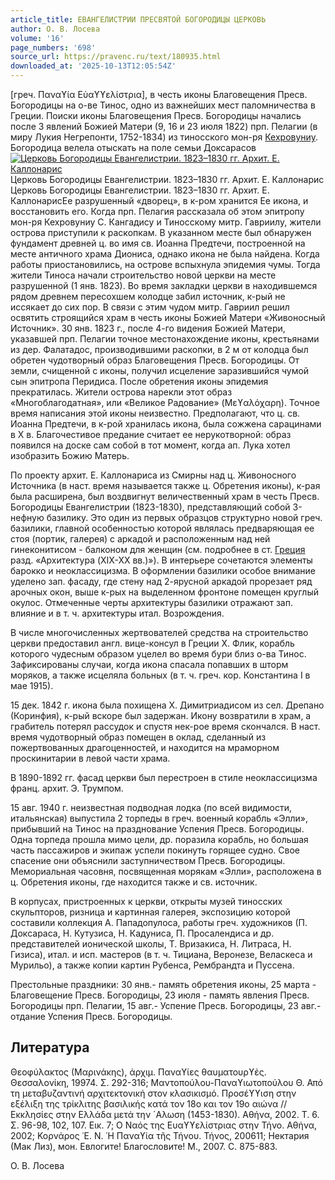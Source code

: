 ```yaml
---
article_title: ЕВАНГЕЛИСТРИИ ПРЕСВЯТОЙ БОГОРОДИЦЫ ЦЕРКОВЬ
author: О. В. Лосева
volume: '16'
page_numbers: '698'
source_url: https://pravenc.ru/text/180935.html
downloaded_at: '2025-10-13T12:05:54Z'
---
```


[греч. Παναϒία Εὐαϒϒελίστρια], в честь иконы Благовещения Пресв. Богородицы на о-ве Тинос, одно из важнейших мест паломничества в Греции. Поиски иконы Благовещения Пресв. Богородицы начались после 3 явлений Божией Матери (9, 16 и 23 июля 1822) прп. Пелагии (в миру Лукия Негрепонти, 1752-1834) из тиносского мон-ря [Кехровуниу](https://pravenc.ru/text/Кехровуниу.html). Богородица велела отыскать на поле семьи Доксарасов[![Церковь Богородицы Евангелистрии. 1823–1830 гг. Архит. Е. Каллонарис](https://pravenc.ru/data/520/485/1234/i200.jpg "Кликните для увеличения картинки")](https://pravenc.ru/data/520/485/1234/i400.jpg)Церковь Богородицы Евангелистрии. 1823–1830 гг. Архит. Е. Каллонарис  
Церковь Богородицы Евангелистрии. 1823–1830 гг. Архит. Е. КаллонарисЕе разрушенный «дворец», в к-ром хранится Ее икона, и восстановить его. Когда прп. Пелагия рассказала об этом эпитропу мон-ря Кехровуниу С. Кангадису и Тиносскому митр. Гавриилу, жители острова приступили к раскопкам. В указанном месте был обнаружен фундамент древней ц. во имя св. Иоанна Предтечи, построенной на месте античного храма Диониса, однако икона не была найдена. Когда работы приостановились, на острове вспыхнула эпидемия чумы. Тогда жители Тиноса начали строительство новой церкви на месте разрушенной (1 янв. 1823). Во время закладки церкви в находившемся рядом древнем пересохшем колодце забил источник, к-рый не иссякает до сих пор. В связи с этим чудом митр. Гавриил решил освятить строящийся храм в честь иконы Божией Матери «Живоносный Источник». 30 янв. 1823 г., после 4-го видения Божией Матери, указавшей прп. Пелагии точное местонахождение иконы, крестьянами из дер. Фалатадос, производившими раскопки, в 2 м от колодца был обретен чудотворный образ Благовещения Пресв. Богородицы. От земли, счищенной с иконы, получил исцеление заразившийся чумой сын эпитропа Перидиса. После обретения иконы эпидемия прекратилась. Жители острова нарекли этот образ «Многоблагодатная», или «Великое Радование» (Μεϒαλόχαρη). Точное время написания этой иконы неизвестно. Предполагают, что ц. св. Иоанна Предтечи, в к-рой хранилась икона, была сожжена сарацинами в Х в. Благочестивое предание считает ее нерукотворной: образ появился на доске сам собой в тот момент, когда ап. Лука хотел изобразить Божию Матерь.

По проекту архит. Е. Каллонариса из Смирны над ц. Живоносного Источника (в наст. время называется также ц. Обретения иконы), к-рая была расширена, был воздвигнут величественный храм в честь Пресв. Богородицы Евангелистрии (1823-1830), представляющий собой 3-нефную базилику. Это один из первых образцов структурно новой греч. базилики, главной особенностью которой являлась предваряющая ее стоя (портик, галерея) с аркадой и расположенным над ней гинеконитисом - балконом для женщин (см. подробнее в ст. [Греция](https://pravenc.ru/text/Греция.html) разд. «Архитектура (XIX-XX вв.)»). В интерьере сочетаются элементы барокко и неоклассицизма. В оформлении базилики особое внимание уделено зап. фасаду, где стену над 2-ярусной аркадой прорезает ряд арочных окон, выше к-рых на выделенном фронтоне помещен круглый окулос. Отмеченные черты архитектуры базилики отражают зап. влияние и в т. ч. архитектуры итал. Возрождения.

В числе многочисленных жертвователей средства на строительство церкви предоставил англ. вице-консул в Греции Х. Флик, корабль которого чудесным образом уцелел во время бури близ о-ва Тинос. Зафиксированы случаи, когда икона спасала попавших в шторм моряков, а также исцеляла больных (в т. ч. греч. кор. Константина I в мае 1915).

15 дек. 1842 г. икона была похищена Х. Димитриадисом из сел. Дрепано (Коринфия), к-рый вскоре был задержан. Икону возвратили в храм, а грабитель потерял рассудок и спустя нек-рое время скончался. В наст. время чудотворный образ помещен в оклад, сделанный из пожертвованных драгоценностей, и находится на мраморном проскинитарии в левой части храма.

В 1890-1892 гг. фасад церкви был перестроен в стиле неоклассицизма франц. архит. Э. Трумпом.

15 авг. 1940 г. неизвестная подводная лодка (по всей видимости, итальянская) выпустила 2 торпеды в греч. военный корабль «Элли», прибывший на Тинос на празднование Успения Пресв. Богородицы. Одна торпеда прошла мимо цели, др. поразила корабль, но большая часть пассажиров и экипаж успели покинуть горящее судно. Свое спасение они объяснили заступничеством Пресв. Богородицы. Мемориальная часовня, посвященная морякам «Элли», расположена в ц. Обретения иконы, где находится также и св. источник.

В корпусах, пристроенных к церкви, открыты музей тиносских скульпторов, ризница и картинная галерея, экспозицию которой составили коллекция А. Пападопулоса, работы греч. художников (П. Доксараса, Н. Кутузиса, Н. Кадуниса, П. Просалендиса и др. представителей ионической школы, Т. Вризакиса, Н. Литраса, Н. Гизиса), итал. и исп. мастеров (в т. ч. Тициана, Веронезе, Веласкеса и Мурильо), а также копии картин Рубенса, Рембрандта и Пуссена.

Престольные праздники: 30 янв.- память обретения иконы, 25 марта - Благовещение Пресв. Богородицы, 23 июля - память явления Пресв. Богородицы прп. Пелагии, 15 авг.- Успение Пресв. Богородицы, 23 авг.- отдание Успения Пресв. Богородицы.

## Литература

Θεοφύλακτος (Μαρινάκης), ἀρχιμ. Παναϒίες θαυματουρϒές. Θεσσαλονίκη, 19974. Σ. 292-316; Μαντοπούλου-Παναϒιωτοπούλου Θ. Από τη μεταβυζαντινή αρχιτεκτονική στον κλασικισμό. Προσέϒϒιση στην εξέλιξη της τρίκλιτης βασιλικής κατά τον 18ο και τον 19ο αιώνα // Εκκλησίες στην Ελλάδα μετά την ´Αλωση (1453-1830). Αθήνα, 2002. Τ. 6. Σ. 96-98, 102, 107. Εικ. 7; Ο Ναός της Ευαϒϒελίστριας στην Τήνο. Αθήνα, 2002; Κορνάρος ᾿Ε. Ν. ῾Η Παναϒία τῆς Τήνου. Τήνος, 200611; Нектария (Мак Лиз), мон. Евлогите! Благословите! М., 2007. С. 875-883.

О. В. Лосева
